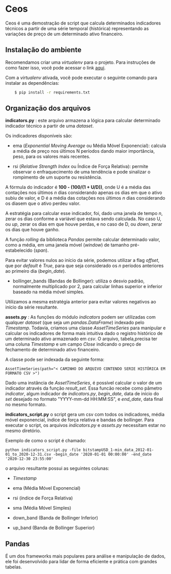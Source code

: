 # Ceos

Ceos é uma demostração de script que calcula determinados indicadores técnicos a partir de uma série temporal (histórica) representando as variações de preço de um determinado ativo financeiro. 

## Instalação do ambiente

Recomendamos criar uma _virtualenv_ para o projeto. Para instruções de como fazer isso, você pode acessar o link [aqui](https://www.treinaweb.com.br/blog/criando-ambientes-virtuais-para-projetos-python-com-o-virtualenv/).

Com a _virtualenv_ ativada, você pode executar o seguinte comando para instalar as dependências:

```sh
    $ pip install -r requirements.txt
```

## Organização dos arquivos

**indicators.py** : este arquivo armazena a lógica para calcular determinado indicador técnico a partir de uma _dataset_. 

Os indicadores disponíveis são:

* ema (_Exponential Moving Average_ ou Média Móvel Exponencial): calcula a média de preço nos últimos N períodos dando maior importância, peso, para os valores mais recentes. 

* rsi (_Relative Strength Index_ ou Índice de Força Relativa): permite observar o enfraquecimento de uma tendência e pode sinalizar o rompimento de um suporte ou resistência. 

A fórmula do indicador é **100 - (100/(1 + U/D))**, onde U é a média das contações nos últimos _n_ dias considerando apenas os dias em que o ativo subiu de valor, e D é a média das cotações nos últimos _n_ dias considerando os diasem que o ativo perdeu valor. 

A estratégia para calcular esse indicador, foi, dado uma janela de tempo _n_, zerar os dias conforme a variável que estava sendo calculada. No caso U, ou _up_, zerar os dias em que houve perdas, e no caso de D, ou _down_, zerar os dias que houve ganho. 

A função _rolling_ da biblioteca _Pandas_ permite calcular determinado valor, como a média, em uma janela móvel (_window_) de tamanho pré-estabelecido (_span_).

Para evitar valores nulos ao início da série, podemos utilizar a flag _offset_, que por _default_ é _True_, para que seja considerado os _n_ períodos anteriores ao primeiro dia (_begin\_date_).

* bollinger_bands (Bandas de Bollinger): utiliza o desvio padrão, normalmente multiplicado por 2, para calcular linhas superior e inferior baseado na média móvel simples. 

Utilizamos a mesma estratégia anterior para evitar valores negativos ao início da série resultante.

**assets.py** : As funções do módulo _indicators_ podem ser utilizadas com qualquer _dataset_ (que seja um _pandas.DataFrame_) indexado pelo _Timestamp_. Todavia, criamos uma classe _AssetTimeSeries_ para manipular e calcular os indicadores de forma mais intuitiva dado o registro histórico de um determinado ativo armazenado em _csv_. O arquivo, tabela,precisa ter uma coluna _Timestamp_ e um campo _Close_ indicando o preço de fechamento de determinado ativo financeiro.

A classe pode ser indexada da seguinte forma: 

` AssetTimeSeries(path="< CAMINHO DO ARQUIVO CONTENDO SERIE HISTÓRICA EM FORMATO CSV >") `

Dado uma instância de _AssetTimeSeries_, é possível calcular o valor de um indicador através da função _result\_set_. Essa funcão recebe como pâmetro _indicator_, algum indicador de _indicators.py_, _begin\_date_, data de início do _set_ desejado no formato "YYYY-mm-dd HH:MM:SS", e _end_date_, data final no mesmo formato. 

**indicators_script.py** o script gera um csv com todos os indicadores, média móvel exponencial, índice de força relativa e bandas de bollinger. Para executar o script, os arquivos _indicators.py_ e _assets.py_ necessitam estar no mesmo diretório. 

Exemplo de como o script é chamado: 

` python indicators_script.py -file bitstampUSD_1-min_data_2012-01-01_to_2020-12-31.csv -begin_date '2020-01-01 00:00:00' -end_date '2020-12-30 23:55:00' `

o arquivo resultante possui as seguintes colunas: 

* _Timestamp_

* ema (Média Móvel Exponencial)

* rsi (índice de Força Relativa)

* sma (Média Móvel Simples)

* down_band (Banda de Bollinger Inferior)

* up_band (Banda de Bollinger Superior)

## Pandas

É um dos frameworks mais populares para análise e manipulação de dados, ele foi desenvolvido para lidar de forma eficiente e prática com grandes tabelas.
